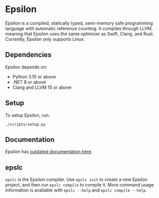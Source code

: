 # Epsilon

Epsilon is a compiled, statically typed, semi-memory safe programming language with automatic reference counting. It compiles through LLVM, meaning that Epsilon uses the same optimizer as Swift, Clang, and Rust. Currently, Epsilon only supports Linux.

## Dependencies

Epsilon depends on:

* Python 3.10 or above
* .NET 8 or above
* Clang and LLVM 15 or above

## Setup

To setup Epsilon, run:

    ./scripts/setup.py

## Documentation

Epsilon has [outdated documentation here](/docs/syntax.md).

## epslc

`epslc` is the Epsilon compiler. Use `epslc init` to create a new Epsilon project, and then run `epslc compile` to compile it. More command usage information is avaliable with `epslc --help` and `epslc compile --help`.
